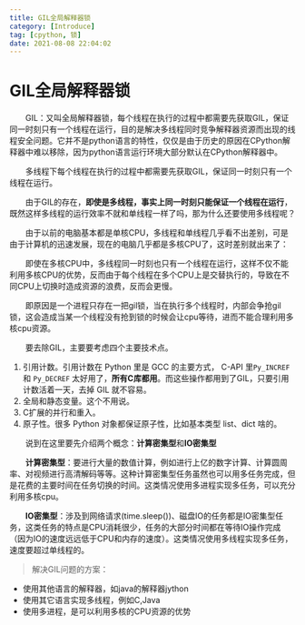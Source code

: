 ```yaml
---
title: GIL全局解释器锁
category: [Introduce]  
tag: [cpython, 锁]
date: 2021-08-08 22:04:02  
---
```


# GIL全局解释器锁

　　GIL：又叫全局解释器锁，每个线程在执行的过程中都需要先获取GIL，保证同一时刻只有一个线程在运行，目的是解决多线程同时竞争解释器资源而出现的线程安全问题。它并不是python语言的特性，仅仅是由于历史的原因在CPython解释器中难以移除，因为python语言运行环境大部分默认在CPython解释器中。

　　多线程下每个线程在执行的过程中都需要先获取GIL，保证同一时刻只有一个线程在运行。

　　由于GIL的存在，**即使是多线程，事实上同一时刻只能保证一个线程在运行**，既然这样多线程的运行效率不就和单线程一样了吗，那为什么还要使用多线程呢？

　　由于以前的电脑基本都是单核CPU，多线程和单线程几乎看不出差别，可是由于计算机的迅速发展，现在的电脑几乎都是多核CPU了，这时差别就出来了：

　　即使在多核CPU中，多线程同一时刻也只有一个线程在运行，这样不仅不能利用多核CPU的优势，反而由于每个线程在多个CPU上是交替执行的，导致在不同CPU上切换时造成资源的浪费，反而会更慢。

　　即原因是一个进程只存在一把gil锁，当在执行多个线程时，内部会争抢gil锁，这会造成当某一个线程没有抢到锁的时候会让cpu等待，进而不能合理利用多核cpu资源。

　　要去除GIL，主要要考虑四个主要技术点。

1. 引用计数。引用计数在 Python 里是 GCC 的主要方式， C-API 里`Py_INCREF` 和 `Py_DECREF` 太好用了，**所有C库都用**。而这些操作都用到了GIL，只要引用计数活着一天，去掉 GIL 就不容易。
2. 全局和静态变量。这个不用说。
3. C扩展的并行和重入。
4. 原子性。很多 Python 对象都保证原子性，比如基本类型 list、dict 啥的。

　　说到在这里要先介绍两个概念：**计算密集型**和**IO密集型**

　　**计算密集型**：要进行大量的数值计算，例如进行上亿的数字计算、计算圆周率、对视频进行高清解码等等。这种计算密集型任务虽然也可以用多任务完成，但是花费的主要时间在任务切换的时间。这类情况使用多进程实现多任务，可以充分利用多核cpu。

　　**IO密集型**：涉及到网络请求(time.sleep())、磁盘IO的任务都是IO密集型任务，这类任务的特点是CPU消耗很少，任务的大部分时间都在等待IO操作完成（因为IO的速度远远低于CPU和内存的速度）。这类情况使用多线程实现多任务，速度要超过单线程的。

> 解决GIL问题的方案：

- 使用其他语言的解释器，如java的解释器jython
- 使用其它语言实现多线程，例如C,Java
- 使用多进程，是可以利用多核的CPU资源的优势
